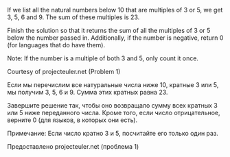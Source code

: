 If we list all the natural numbers below 10 that are multiples of 3 or 5, we get 3, 5, 6 and 9. The sum of these multiples is 23.

Finish the solution so that it returns the sum of all the multiples of 3 or 5 below the number passed in. Additionally, if the number is negative, return 0 (for languages that do have them).

Note: If the number is a multiple of both 3 and 5, only count it once.

Courtesy of projecteuler.net (Problem 1)


Если мы перечислим все натуральные числа ниже 10, кратные 3 или 5, мы получим 3, 5, 6 и 9. Сумма этих кратных равна 23.

Завершите решение так, чтобы оно возвращало сумму всех кратных 3 или 5 ниже переданного числа. Кроме того, если число отрицательное, верните 0 (для языков, в которых они есть).

Примечание: Если число кратно 3 и 5, посчитайте его только один раз.

Предоставлено projecteuler.net (проблема 1)